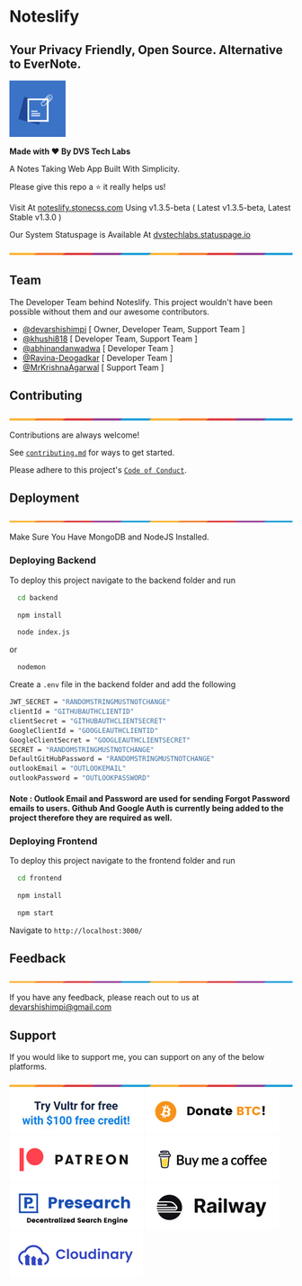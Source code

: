 # Noteslify

## Your Privacy Friendly, Open Source. Alternative to EverNote.

![Border](images/noteslifylogo.png)

**Made with ❤ By DVS Tech Labs**

A Notes Taking Web App Built With Simplicity.

Please give this repo a ⭐ it really helps us!

Visit At <a href="https://noteslify.stonecss.com" target="_blank">noteslify.stonecss.com</a> Using v1.3.5-beta ( Latest v1.3.5-beta, Latest Stable v1.3.0 )

Our System Statuspage is Available At <a href="https://dvstechlabs.statuspage.io" target="_blank">dvstechlabs.statuspage.io</a>

![Border](images/border.png)

## Team

The Developer Team behind Noteslify. This project wouldn't have been possible without them and our awesome contributors.

- [@devarshishimpi](https://www.github.com/devarshishimpi) [ Owner, Developer Team, Support Team ]
- [@khushi818](https://github.com/khushi818) [ Developer Team, Support Team ]
- [@abhinandanwadwa](https://github.com/abhinandanwadwa) [ Developer Team ]
- [@Ravina-Deogadkar](https://github.com/Ravina-Deogadkar) [ Developer Team ]
- [@MrKrishnaAgarwal](https://github.com/MrKrishnaAgarwal) [ Support Team ]

## Contributing

![Border](images/border.png)

Contributions are always welcome!

See [`contributing.md`](./CONTRIBUTING.md) for ways to get started.

Please adhere to this project's [`Code of Conduct`](./CODE_OF_CONDUCT.md).

## Deployment

![Border](images/border.png)

Make Sure You Have MongoDB and NodeJS Installed.

### Deploying Backend

To deploy this project navigate to the backend folder and run

```bash
  cd backend
```

```bash
  npm install
```

```bash
  node index.js
```

or

```bash
  nodemon
```

Create a `.env` file in the backend folder and add the following

```bash
JWT_SECRET = "RANDOMSTRINGMUSTNOTCHANGE"
clientId = "GITHUBAUTHCLIENTID"
clientSecret = "GITHUBAUTHCLIENTSECRET"
GoogleClientId = "GOOGLEAUTHCLIENTID"
GoogleClientSecret = "GOOGLEAUTHCLIENTSECRET"
SECRET = "RANDOMSTRINGMUSTNOTCHANGE"
DefaultGitHubPassword = "RANDOMSTRINGMUSTNOTCHANGE"
outlookEmail = "OUTLOOKEMAIL"
outlookPassword = "OUTLOOKPASSWORD"
```

#### Note : Outlook Email and Password are used for sending Forgot Password emails to users. Github And Google Auth is currently being added to the project therefore they are required as well.

### Deploying Frontend

To deploy this project navigate to the frontend folder and run

```bash
  cd frontend
```

```bash
  npm install
```

```bash
  npm start
```

Navigate to `http://localhost:3000/`

## Feedback

![Border](images/border.png)

If you have any feedback, please reach out to us at devarshishimpi@gmail.com

## Support

If you would like to support me, you can support on any of the below platforms.

![Border](images/border.png)
<a href="https://www.vultr.com/?ref=9043736" target="_blank"><img src="images/vultr-try.png"/></a>
<a href="https://dvsdonatebtc.netlify.app/" target="_blank"><img src="images/btc-try.png"/></a>
<a href="https://www.patreon.com/dvstech" target="_blank"><img src="images/patreon-try.png"/></a>
<a href="https://www.buymeacoffee.com/dvstech" target="_blank"><img src="images/buymeacoffee-try.png"/></a>
<a href="https://presearch.com/signup?rid=4339531" target="_blank"><img src="images/presearch-try.png"/></a>
<a href="https://railway.app?referralCode=tXRquz" target="_blank"><img src="images/railway-try.png"/></a>
<a href="https://cloudinary.com/invites/lpov9zyyucivvxsnalc5/wlfqn2dwmbvrdld8z2gk?t=default" target="_blank"><img src="images/cloudinary-try.png"/></a>
